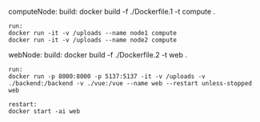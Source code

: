 computeNode:
    build:
    docker build -f ./Dockerfile.1 -t compute .

    run:
    docker run -it -v /uploads --name node1 compute
    docker run -it -v /uploads --name node2 compute


webNode:
    build:
    docker build -f ./Dockerfile.2 -t web .

    run:
    docker run -p 8000:8000 -p 5137:5137 -it -v /uploads -v ./backend:/backend -v ./vue:/vue --name web --restart unless-stopped web

    restart:
    docker start -ai web

